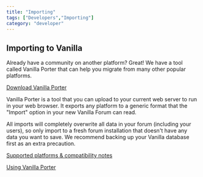 ```yaml
---
title: "Importing"
tags: ["Developers","Importing"]
category: "developer"
---
```


## Importing to Vanilla

Already have a community on another platform? Great! We have a tool called Vanilla Porter that can help you migrate from many other popular platforms.

[Download Vanilla Porter](http://vanillaforums.org/addon/porter-core)

Vanilla Porter is a tool that you can upload to your current web server to run in your web browser. It exports any platform to a generic format that the "Import" option in your new Vanilla Forum can read.

All imports will completely overwrite all data in your forum (including your users), so only import to a fresh forum installation that doesn't have any data you want to save. We recommend backing up your Vanilla database first as an extra precaution.

[Supported platforms & compatibility notes](/developers/importing/support)

[Using Vanilla Porter](/developers/importing/porter)
